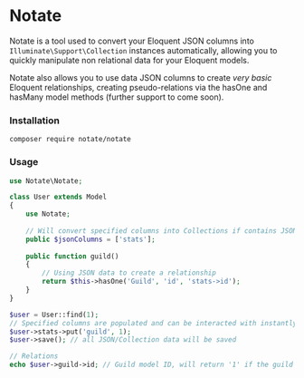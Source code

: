 # Notate

Notate is a tool used to convert your Eloquent JSON columns into `Illuminate\Support\Collection` instances automatically, allowing you to quickly manipulate non relational data for your Eloquent models.

Notate also allows you to use data JSON columns to create *very basic* Eloquent relationships, creating pseudo-relations via the hasOne and hasMany model methods (further support to come soon).

### Installation

```
composer require notate/notate
```

### Usage

```php
use Notate\Notate;

class User extends Model
{
    use Notate;
    
    // Will convert specified columns into Collections if contains JSON data
    public $jsonColumns = ['stats'];
    
    public function guild()
    {
        // Using JSON data to create a relationship
        return $this->hasOne('Guild', 'id', 'stats->id');
    }
}

$user = User::find(1);
// Specified columns are populated and can be interacted with instantly
$user->stats->put('guild', 1);
$user->save(); // all JSON/Collection data will be saved

// Relations
echo $user->guild->id; // Guild model ID, will return '1' if the guild exists
```